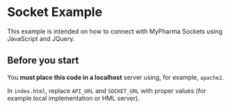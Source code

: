 # Socket Example

This example is intended on how to connect with MyPharma Sockets using JavaScript and JQuery.

## Before you start

You **must place this code in a localhost** server using, for example, `apache2`.

In `index.html`, replace `API_URL` and `SOCKET_URL` with proper values (for example local implementation or HML server).
